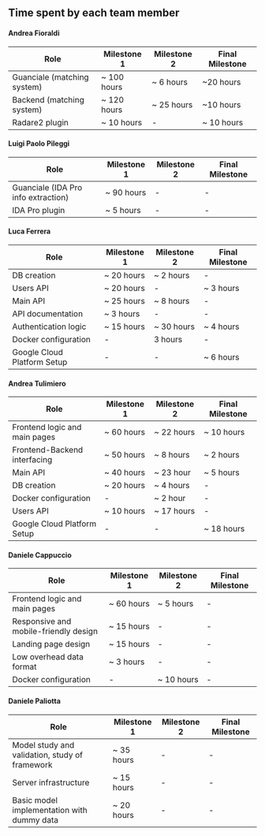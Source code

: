 

## Time spent by each team member

#### Andrea Fioraldi

| Role | Milestone 1 | Milestone 2 | Final Milestone |
| -- | -- | -- | -- |
| Guanciale (matching system) | ~ 100 hours | ~ 6 hours | ~20 hours |
| Backend (matching system) |  ~ 120 hours | ~ 25 hours | ~10 hours |
| Radare2 plugin |  ~ 10 hours | - | ~ 10 hours |

#### Luigi Paolo Pileggi

| Role | Milestone 1 | Milestone 2 | Final Milestone |
| -- | -- | -- | -- |
| Guanciale (IDA Pro info extraction) | ~ 90 hours | - | - |
| IDA Pro plugin | ~ 5 hours | - | - |

#### Luca Ferrera

| Role | Milestone 1 | Milestone 2 | Final Milestone |
| -- | -- | -- | -- |
| DB creation| ~ 20 hours | ~ 2 hours | - |
| Users API | ~ 20 hours | - | ~ 3 hours |
| Main API | ~ 25 hours | ~ 8 hours | - |
| API documentation | ~ 3 hours| - | - |
| Authentication logic | ~ 15 hours| ~ 30 hours | ~ 4 hours |
| Docker configuration| - | 3 hours| - |
| Google Cloud Platform Setup| - | - | ~ 6 hours |

#### Andrea Tulimiero

| Role | Milestone 1 | Milestone 2 | Final Milestone |
| -- | -- | -- | -- |
| Frontend logic and main pages | ~ 60 hours | ~ 22 hours | ~ 10 hours |
| Frontend-Backend interfacing | ~ 50 hours | ~ 8 hours | ~ 2 hours |
| Main API | ~ 40 hours | ~ 23 hour | ~ 5 hours |
| DB creation | ~ 20 hours | ~ 4 hours | - |
| Docker configuration | - | ~ 2 hour | - |
| Users API | ~ 10 hours | ~ 17 hours | - |
| Google Cloud Platform Setup| - | - | ~ 18 hours |

#### Daniele Cappuccio

| Role | Milestone 1 | Milestone 2 | Final Milestone |
| -- | -- | -- | -- |
| Frontend logic and main pages | ~ 60 hours | ~ 5 hours | - |
| Responsive and mobile-friendly design | ~ 15 hours | - | - |
| Landing page design | ~ 15 hours | - | - |
| Low overhead data format | ~ 3 hours | - | - |
| Docker configuration | - | ~ 10 hours | - |

#### Daniele Paliotta

| Role | Milestone 1 | Milestone 2 | Final Milestone |
| -- | -- | -- | -- |
| Model study and validation, study of framework | ~ 35 hours | - | - |
| Server infrastructure | ~ 15 hours | - | - |
| Basic model implementation with dummy data | ~ 20 hours | - | - |


